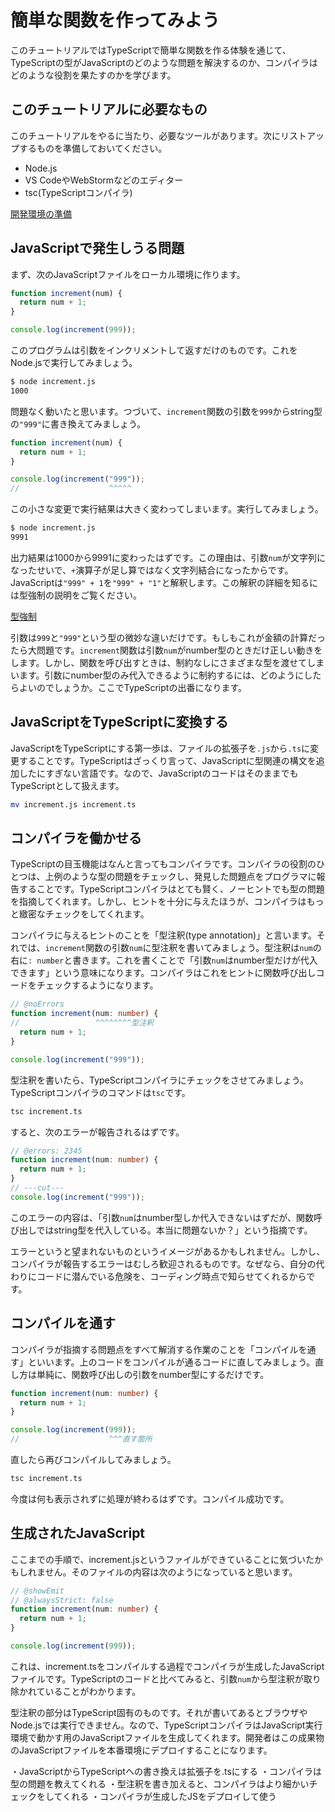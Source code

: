 # 簡単な関数を作ってみよう

このチュートリアルではTypeScriptで簡単な関数を作る体験を通じて、TypeScriptの型がJavaScriptのどのような問題を解決するのか、コンパイラはどのような役割を果たすのかを学びます。

## このチュートリアルに必要なもの

このチュートリアルをやるに当たり、必要なツールがあります。次にリストアップするものを準備しておいてください。

- Node.js
- VS CodeやWebStormなどのエディター
- tsc(TypeScriptコンパイラ)

[開発環境の準備](./setup.md)

## JavaScriptで発生しうる問題

まず、次のJavaScriptファイルをローカル環境に作ります。

```js title="increment.js"
function increment(num) {
  return num + 1;
}

console.log(increment(999));
```

このプログラムは引数をインクリメントして返すだけのものです。これをNode.jsで実行してみましょう。

```sh
$ node increment.js
1000
```

問題なく動いたと思います。つづいて、`increment`関数の引数を`999`からstring型の`"999"`に書き換えてみましょう。

```js title="increment.js"
function increment(num) {
  return num + 1;
}

console.log(increment("999"));
//                    ^^^^^
```

この小さな変更で実行結果は大きく変わってしまいます。実行してみましょう。

```sh
$ node increment.js
9991
```

出力結果は1000から9991に変わったはずです。この理由は、引数`num`が文字列になったせいで、`+`演算子が足し算ではなく文字列結合になったからです。JavaScriptは`"999" + 1`を`"999" + "1"`と解釈します。この解釈の詳細を知るには型強制の説明をご覧ください。

[型強制](../reference/values-types-variables/type-coercion.md)

引数は`999`と`"999"`という型の微妙な違いだけです。もしもこれが金額の計算だったら大問題です。`increment`関数は引数`num`がnumber型のときだけ正しい動きをします。しかし、関数を呼び出すときは、制約なしにさまざまな型を渡せてしまいます。引数にnumber型のみ代入できるように制約するには、どのようにしたらよいのでしょうか。ここでTypeScriptの出番になります。

## JavaScriptをTypeScriptに変換する

JavaScriptをTypeScriptにする第一歩は、ファイルの拡張子を`.js`から`.ts`に変更することです。TypeScriptはざっくり言って、JavaScriptに型関連の構文を追加したにすぎない言語です。なので、JavaScriptのコードはそのままでもTypeScriptとして扱えます。

```sh
mv increment.js increment.ts
```

## コンパイラを働かせる

TypeScriptの目玉機能はなんと言ってもコンパイラです。コンパイラの役割のひとつは、上例のような型の問題をチェックし、発見した問題点をプログラマに報告することです。TypeScriptコンパイラはとても賢く、ノーヒントでも型の問題を指摘してくれます。しかし、ヒントを十分に与えたほうが、コンパイラはもっと緻密なチェックをしてくれます。

コンパイラに与えるヒントのことを「型注釈(type annotation)」と言います。それでは、`increment`関数の引数`num`に型注釈を書いてみましょう。型注釈は`num`の右に`: number`と書きます。これを書くことで「引数`num`はnumber型だけが代入できます」という意味になります。コンパイラはこれをヒントに関数呼び出しコードをチェックするようになります。

<!--prettier-ignore-->
```ts twoslash {1,2} title="increment.ts"
// @noErrors
function increment(num: number) {
//                 ^^^^^^^^型注釈
  return num + 1;
}

console.log(increment("999"));
```

型注釈を書いたら、TypeScriptコンパイラにチェックをさせてみましょう。TypeScriptコンパイラのコマンドは`tsc`です。

```sh
tsc increment.ts
```

すると、次のエラーが報告されるはずです。

```ts twoslash {1,2}
// @errors: 2345
function increment(num: number) {
  return num + 1;
}
// ---cut---
console.log(increment("999"));
```

このエラーの内容は、「引数`num`はnumber型しか代入できないはずだが、関数呼び出しではstring型を代入している。本当に問題ないか？」という指摘です。

エラーというと望まれないものというイメージがあるかもしれません。しかし、コンパイラが報告するエラーはむしろ歓迎されるものです。なぜなら、自分の代わりにコードに潜んでいる危険を、コーディング時点で知らせてくれるからです。

## コンパイルを通す

コンパイラが指摘する問題点をすべて解消する作業のことを「コンパイルを通す」といいます。上のコードをコンパイルが通るコードに直してみましょう。直し方は単純に、関数呼び出しの引数をnumber型にするだけです。

```ts twoslash {5} title="increment.ts"
function increment(num: number) {
  return num + 1;
}

console.log(increment(999));
//                    ^^^直す箇所
```

直したら再びコンパイルしてみましょう。

```sh
tsc increment.ts
```

今度は何も表示されずに処理が終わるはずです。コンパイル成功です。

## 生成されたJavaScript

ここまでの手順で、increment.jsというファイルができていることに気づいたかもしれません。そのファイルの内容は次のようになっていると思います。

```ts twoslash title="increment.js"
// @showEmit
// @alwaysStrict: false
function increment(num: number) {
  return num + 1;
}

console.log(increment(999));
```

これは、increment.tsをコンパイルする過程でコンパイラが生成したJavaScriptファイルです。TypeScriptのコードと比べてみると、引数`num`から型注釈が取り除かれていることがわかります。

型注釈の部分はTypeScript固有のものです。それが書いてあるとブラウザやNode.jsでは実行できません。なので、TypeScriptコンパイラはJavaScript実行環境で動かす用のJavaScriptファイルを生成してくれます。開発者はこの成果物のJavaScriptファイルを本番環境にデプロイすることになります。

<PostILearned>

・JavaScriptからTypeScriptへの書き換えは拡張子を.tsにする
・コンパイラは型の問題を教えてくれる
・型注釈を書き加えると、コンパイラはより細かいチェックをしてくれる
・コンパイラが生成したJSをデプロイして使う

</PostILearned>
